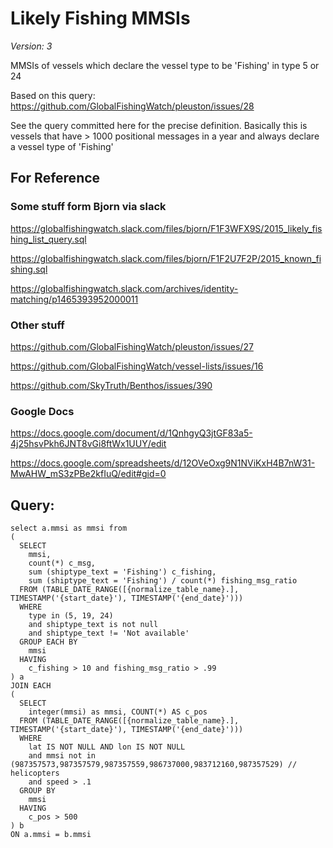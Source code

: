 # Likely Fishing MMSIs 

*Version: 3*

MMSIs of vessels which declare the vessel type to be 'Fishing' in type 5 or 24 

Based on this query: https://github.com/GlobalFishingWatch/pleuston/issues/28

See the query committed here for the precise definition.  Basically this is
vessels that have > 1000 positional messages in a year and always declare a 
vessel type of 'Fishing'

## For Reference

### Some stuff form Bjorn via slack ###

https://globalfishingwatch.slack.com/files/bjorn/F1F3WFX9S/2015_likely_fishing_list_query.sql

https://globalfishingwatch.slack.com/files/bjorn/F1F2U7F2P/2015_known_fishing.sql

https://globalfishingwatch.slack.com/archives/identity-matching/p1465393952000011


### Other stuff ###

https://github.com/GlobalFishingWatch/pleuston/issues/27

https://github.com/GlobalFishingWatch/vessel-lists/issues/16

https://github.com/SkyTruth/Benthos/issues/390


### Google Docs ###

https://docs.google.com/document/d/1QnhgyQ3jtGF83a5-4j25hsvPkh6JNT8vGi8ftWx1UUY/edit

https://docs.google.com/spreadsheets/d/12OVeOxg9N1NViKxH4B7nW31-MwAHW_mS3zPBe2kfIuQ/edit#gid=0

## Query:
    
    select a.mmsi as mmsi from
    (
      SELECT
        mmsi,
        count(*) c_msg,
        sum (shiptype_text = 'Fishing') c_fishing,
        sum (shiptype_text = 'Fishing') / count(*) fishing_msg_ratio
      FROM (TABLE_DATE_RANGE([{normalize_table_name}.], TIMESTAMP('{start_date}'), TIMESTAMP('{end_date}')))
      WHERE
        type in (5, 19, 24)
        and shiptype_text is not null
        and shiptype_text != 'Not available'
      GROUP EACH BY
        mmsi
      HAVING
        c_fishing > 10 and fishing_msg_ratio > .99
    ) a
    JOIN EACH
    (
      SELECT
        integer(mmsi) as mmsi, COUNT(*) AS c_pos
      FROM (TABLE_DATE_RANGE([{normalize_table_name}.], TIMESTAMP('{start_date}'), TIMESTAMP('{end_date}')))
      WHERE
        lat IS NOT NULL AND lon IS NOT NULL
        and mmsi not in (987357573,987357579,987357559,986737000,983712160,987357529) // helicopters
        and speed > .1
      GROUP BY
        mmsi
      HAVING
        c_pos > 500
    ) b
    ON a.mmsi = b.mmsi